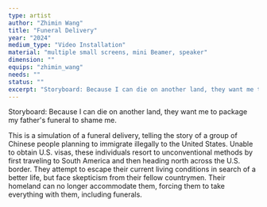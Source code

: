```yaml
---
type: artist
author: "Zhimin Wang"
title: "Funeral Delivery"
year: "2024"
medium_type: "Video Installation"
material: "multiple small screens, mini Beamer, speaker"
dimension: ""
equips: "zhimin_wang"
needs: ""
status: ""
excerpt: "Storyboard: Because I can die on another land, they want me to package my father's funeral to shame me.This is a simulation of a funeral delivery, telling the story of a group of Chinese people planning to immigrate illegally to the United States. Unable to obtain U.S. visas, these individuals resort to unconventional methods by first traveling to South America and then heading north across the U.S..."
---
```

Storyboard: Because I can die on another land, they want me to package my father's funeral to shame me.

This is a simulation of a funeral delivery, telling the story of a group of Chinese people planning to immigrate illegally to the United States. Unable to obtain U.S. visas, these individuals resort to unconventional methods by first traveling to South America and then heading north across the U.S. border. They attempt to escape their current living conditions in search of a better life, but face skepticism from their fellow countrymen. Their homeland can no longer accommodate them, forcing them to take everything with them, including funerals.
